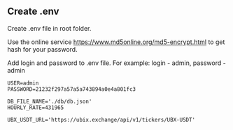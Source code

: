 ## Create .env

Create .env file in root folder.

Use the online service https://www.md5online.org/md5-encrypt.html
to get hash for your password.

Add login and password to .env file.
For example: login - admin, password - admin

```
USER=admin
PASSWORD=21232f297a57a5a743894a0e4a801fc3

DB_FILE_NAME='./db/db.json'
HOURLY_RATE=431965

UBX_USDT_URL='https://ubix.exchange/api/v1/tickers/UBX-USDT'
```
